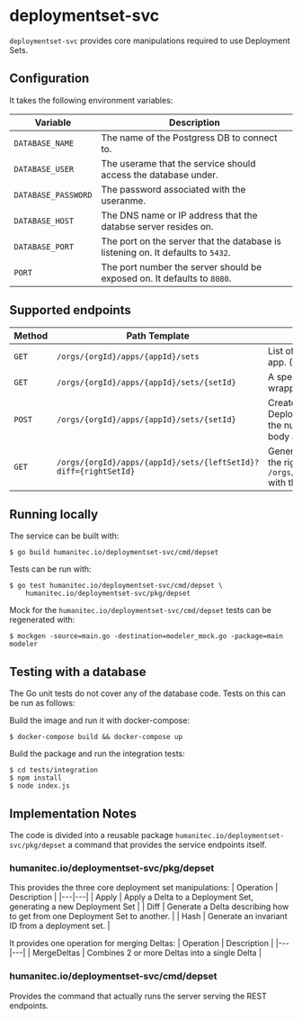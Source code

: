 
# deploymentset-svc

`deploymentset-svc` provides core manipulations required to use Deployment Sets.


## Configuration
It takes the following environment variables:

| Variable | Description |
|---|---|
| `DATABASE_NAME` | The name of the Postgress DB to connect to. |
| `DATABASE_USER` | The userame that the service should access the database under. |
| `DATABASE_PASSWORD` | The password associated with the useranme. |
| `DATABASE_HOST` | The DNS name or IP address that the databse server resides on. |
| `DATABASE_PORT` | The port on the server that the database is listening on. It defaults to `5432`.|
| `PORT` | The port number the server should be exposed on. It defaults to `8080`. |

## Supported endpoints

| Method | Path Template | Description |
| --- | --- | ---|
| `GET` | `/orgs/{orgId}/apps/{appId}/sets` | List of all Deployment Sets for the specified app. (Sets are wrapped.)|
| `GET` | `/orgs/{orgId}/apps/{appId}/sets/{setId}` | A specific deployment set for an app. (Set is wrapped.) |
| `POST` | `/orgs/{orgId}/apps/{appId}/sets/{setId}` | Create a new deployment set by applying a Deployment delta. (`setId` can be `0` to indicate the null set.) - Delta should be provided as body and should not be wrapped. |
| `GET` | `/orgs/{orgId}/apps/{appId}/sets/{leftSetId}?diff={rightSetId}` | Generate a Delta that defines how to get from the right set to the left set. (i.e. `POST` `/orgs/{orgId}/apps/{appId}/sets/{rightSetId}` with the returned Delta returns `leftSetId`.) |


## Running locally

The service can be built with:

    $ go build humanitec.io/deploymentset-svc/cmd/depset

Tests can be run with:

    $ go test humanitec.io/deploymentset-svc/cmd/depset \
	    humanitec.io/deploymentset-svc/pkg/depset

Mock for the `humanitec.io/deploymentset-svc/cmd/depset` tests can be regenerated with:

    $ mockgen -source=main.go -destination=modeler_mock.go -package=main modeler

## Testing with a database

The Go unit tests do not cover any of the database code. Tests on this can be run as follows:

Build the image and run it with docker-compose:

    $ docker-compose build && docker-compose up

Build the package and run the integration tests:

    $ cd tests/integration
    $ npm install
    $ node index.js

## Implementation Notes
The code is divided into a reusable package `humanitec.io/deploymentset-svc/pkg/depset` a command that provides the service endpoints itself.
### humanitec.io/deploymentset-svc/pkg/depset
This provides the three core deployment set manipulations:
| Operation | Description |
|---|---|
| Apply | Apply a Delta to a Deployment Set, generating a new Deployment Set |
| Diff | Generate a Delta describing how to get from one Deployment Set to another. |
| Hash | Generate an invariant ID from a deployment set. |

It provides one operation for merging Deltas:
| Operation | Description |
|---|---|
| MergeDeltas | Combines 2 or more Deltas into a single Delta |


### humanitec.io/deploymentset-svc/cmd/depset
Provides the command that actually runs the server serving the REST endpoints.
